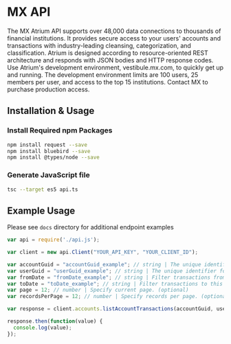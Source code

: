 # MX API
The MX Atrium API supports over 48,000 data connections to thousands of financial institutions. It provides secure access to your users' accounts and transactions with industry-leading cleansing, categorization, and classification.  Atrium is designed according to resource-oriented REST architecture and responds with JSON bodies and HTTP response codes.  Use Atrium's development environment, vestibule.mx.com, to quickly get up and running. The development environment limits are 100 users, 25 members per user, and access to the top 15 institutions. Contact MX to purchase production access. 

## Installation & Usage

### Install Required npm Packages
```sh
npm install request --save
npm install bluebird --save
npm install @types/node --save
```

### Generate JavaScript file
```sh
tsc --target es5 api.ts
```

## Example Usage

Please see `docs` directory for additional endpoint examples

```javascript
var api = require('./api.js');

var client = new api.Client("YOUR_API_KEY", "YOUR_CLIENT_ID");

var accountGuid = "accountGuid_example"; // string | The unique identifier for an `account`.
var userGuid = "userGuid_example"; // string | The unique identifier for a `user`.
var fromDate = "fromDate_example"; // string | Filter transactions from this date. (optional)
var toDate = "toDate_example"; // string | Filter transactions to this date. (optional)
var page = 12; // number | Specify current page. (optional)
var recordsPerPage = 12; // number | Specify records per page. (optional)

var response = client.accounts.listAccountTransactions(accountGuid, userGuid, fromDate, toDate, page, recordsPerPage);

response.then(function(value) {
  console.log(value);
});
```
